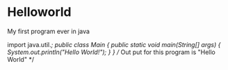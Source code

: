 # Helloworld
My first program ever in java

import java.util.*;
public class Main
{
	public static void main(String[] args) 
  {
	    System.out.println("Hello World!");
	}
}
/* Out put for this program is "Hello World" */

